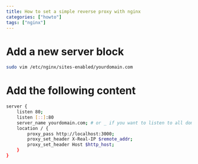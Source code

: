 ```yaml
---
title: How to set a simple reverse proxy with nginx
categories: ["howto"]
tags: ["nginx"]
---
```


# Add a new server block

```sh
sudo vim /etc/nginx/sites-enabled/yourdomain.com
```

# Add the following content

```sh
server {
    listen 80;
    listen [::]:80
    server_name yourdomain.com; # or _ if you want to listen to all domains
    location / {
        proxy_pass http://localhost:3000;
        proxy_set_header X-Real-IP $remote_addr;
		proxy_set_header Host $http_host;
    }
}
```
